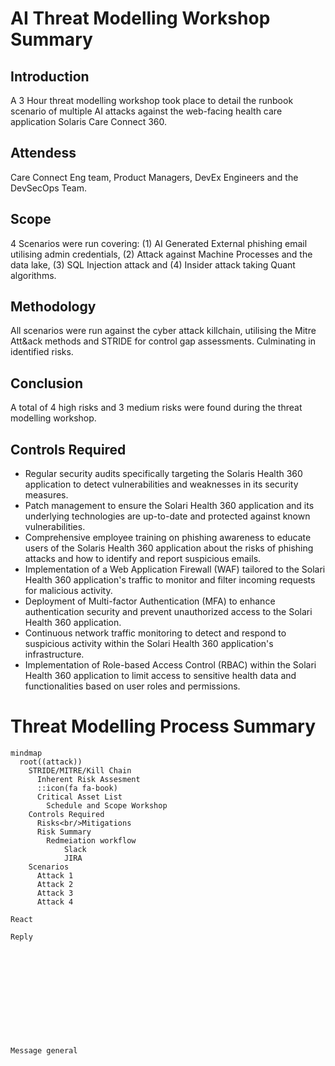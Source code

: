 # AI Threat Modelling Workshop Summary
## Introduction
A 3 Hour threat modelling workshop took place to detail the runbook scenario of multiple AI attacks against the web-facing health care application Solaris Care Connect 360.
## Attendess
Care Connect Eng team, Product Managers, DevEx Engineers and the DevSecOps Team.
## Scope
4 Scenarios were run covering: (1) AI Generated External phishing email utilising admin credentials, (2) Attack against Machine Processes and the data lake, (3) SQL Injection attack and (4) Insider attack taking Quant algorithms.
## Methodology
All scenarios were run against the cyber attack killchain, utilising the Mitre Att&ack methods and STRIDE for control gap assessments. Culminating in identified risks.
## Conclusion
A total of 4 high risks and 3 medium risks were found during the threat modelling workshop.
## Controls Required
- Regular security audits specifically targeting the Solaris Health 360 application to detect vulnerabilities and weaknesses in its security measures.
- Patch management to ensure the Solari Health 360 application and its underlying technologies are up-to-date and protected against known vulnerabilities.
- Comprehensive employee training on phishing awareness to educate users of the Solaris Health 360 application about the risks of phishing attacks and how to identify and report suspicious emails.
- Implementation of a Web Application Firewall (WAF) tailored to the Solari Health 360 application's traffic to monitor and filter incoming requests for malicious activity.
- Deployment of Multi-factor Authentication (MFA) to enhance authentication security and prevent unauthorized access to the Solari Health 360 application.
- Continuous network traffic monitoring to detect and respond to suspicious activity within the Solari Health 360 application's infrastructure.
- Implementation of Role-based Access Control (RBAC) within the Solari Health 360 application to limit access to sensitive health data and functionalities based on user roles and permissions.
# Threat Modelling Process Summary
```mermaid
mindmap
  root((attack))
    STRIDE/MITRE/Kill Chain
      Inherent Risk Assesment
      ::icon(fa fa-book)
      Critical Asset List
        Schedule and Scope Workshop
    Controls Required
      Risks<br/>Mitigations
      Risk Summary
        Redmeiation workflow
            Slack
            JIRA
    Scenarios
      Attack 1
      Attack 2
      Attack 3
      Attack 4

React

Reply












Message general




